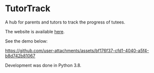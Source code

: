 # TutorTrack
A hub for parents and tutors to track the progress of tutees.

The website is available [here](https://mattblessing.eu.pythonanywhere.com).

See the demo below:

https://github.com/user-attachments/assets/bf176f37-cfd1-4040-a5f4-b8d742b81067

Development was done in Python 3.8.
